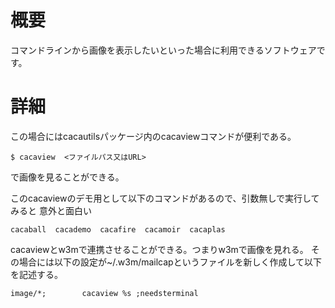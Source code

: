 # 概要
コマンドラインから画像を表示したいといった場合に利用できるソフトウェアです。

# 詳細
この場合にはcacautilsパッケージ内のcacaviewコマンドが便利である。
```
$ cacaview  <ファイルパス又はURL>
```
で画像を見ることができる。

このcacaviewのデモ用として以下のコマンドがあるので、引数無しで実行してみると 意外と面白い
```
cacaball  cacademo  cacafire  cacamoir  cacaplas
```

cacaviewとw3mで連携させることができる。つまりw3mで画像を見れる。 その場合には以下の設定が~/.w3m/mailcapというファイルを新しく作成して以下を記述する。
```
image/*;        cacaview %s ;needsterminal
```
